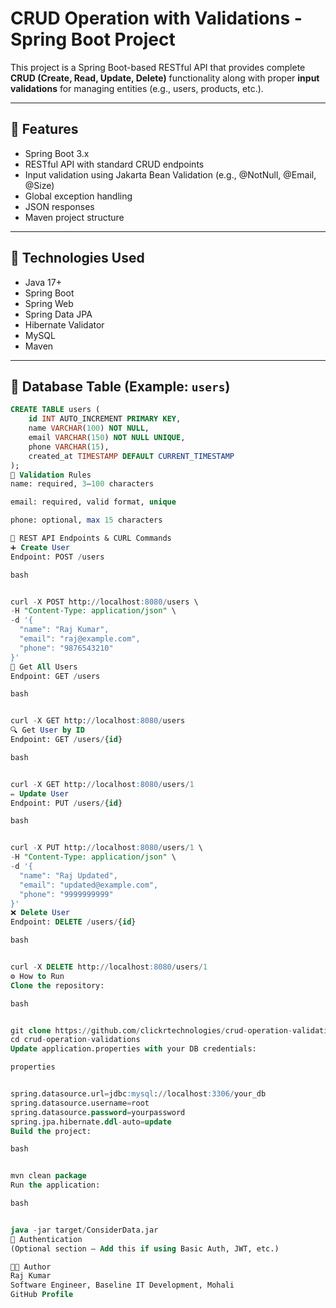 # CRUD Operation with Validations - Spring Boot Project

This project is a Spring Boot-based RESTful API that provides complete **CRUD (Create, Read, Update, Delete)** functionality along with proper **input validations** for managing entities (e.g., users, products, etc.).

---

## 📌 Features

- Spring Boot 3.x
- RESTful API with standard CRUD endpoints
- Input validation using Jakarta Bean Validation (e.g., @NotNull, @Email, @Size)
- Global exception handling
- JSON responses
- Maven project structure

---

## 🚀 Technologies Used

- Java 17+
- Spring Boot
- Spring Web
- Spring Data JPA
- Hibernate Validator
- MySQL
- Maven

---

## 🧾 Database Table (Example: `users`)

```sql
CREATE TABLE users (
    id INT AUTO_INCREMENT PRIMARY KEY,
    name VARCHAR(100) NOT NULL,
    email VARCHAR(150) NOT NULL UNIQUE,
    phone VARCHAR(15),
    created_at TIMESTAMP DEFAULT CURRENT_TIMESTAMP
);
🧠 Validation Rules
name: required, 3–100 characters

email: required, valid format, unique

phone: optional, max 15 characters

📡 REST API Endpoints & CURL Commands
➕ Create User
Endpoint: POST /users

bash


curl -X POST http://localhost:8080/users \
-H "Content-Type: application/json" \
-d '{
  "name": "Raj Kumar",
  "email": "raj@example.com",
  "phone": "9876543210"
}'
📄 Get All Users
Endpoint: GET /users

bash


curl -X GET http://localhost:8080/users
🔍 Get User by ID
Endpoint: GET /users/{id}

bash


curl -X GET http://localhost:8080/users/1
✏️ Update User
Endpoint: PUT /users/{id}

bash


curl -X PUT http://localhost:8080/users/1 \
-H "Content-Type: application/json" \
-d '{
  "name": "Raj Updated",
  "email": "updated@example.com",
  "phone": "9999999999"
}'
❌ Delete User
Endpoint: DELETE /users/{id}

bash


curl -X DELETE http://localhost:8080/users/1
⚙️ How to Run
Clone the repository:

bash


git clone https://github.com/clickrtechnologies/crud-operation-validations.git
cd crud-operation-validations
Update application.properties with your DB credentials:

properties


spring.datasource.url=jdbc:mysql://localhost:3306/your_db
spring.datasource.username=root
spring.datasource.password=yourpassword
spring.jpa.hibernate.ddl-auto=update
Build the project:

bash


mvn clean package
Run the application:

bash


java -jar target/ConsiderData.jar
🔐 Authentication
(Optional section – Add this if using Basic Auth, JWT, etc.)

🧑‍💻 Author
Raj Kumar
Software Engineer, Baseline IT Development, Mohali
GitHub Profile
